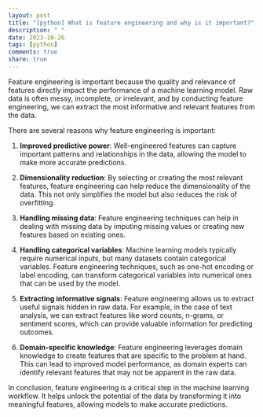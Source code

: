 ```yaml
---
layout: post
title: "[python] What is feature engineering and why is it important?"
description: " "
date: 2023-10-26
tags: [python]
comments: true
share: true
---
```


Feature engineering is important because the quality and relevance of features directly impact the performance of a machine learning model. Raw data is often messy, incomplete, or irrelevant, and by conducting feature engineering, we can extract the most informative and relevant features from the data.

There are several reasons why feature engineering is important:

1. **Improved predictive power**: Well-engineered features can capture important patterns and relationships in the data, allowing the model to make more accurate predictions.

2. **Dimensionality reduction**: By selecting or creating the most relevant features, feature engineering can help reduce the dimensionality of the data. This not only simplifies the model but also reduces the risk of overfitting.

3. **Handling missing data**: Feature engineering techniques can help in dealing with missing data by imputing missing values or creating new features based on existing ones.

4. **Handling categorical variables**: Machine learning models typically require numerical inputs, but many datasets contain categorical variables. Feature engineering techniques, such as one-hot encoding or label encoding, can transform categorical variables into numerical ones that can be used by the model.

5. **Extracting informative signals**: Feature engineering allows us to extract useful signals hidden in raw data. For example, in the case of text analysis, we can extract features like word counts, n-grams, or sentiment scores, which can provide valuable information for predicting outcomes.

6. **Domain-specific knowledge**: Feature engineering leverages domain knowledge to create features that are specific to the problem at hand. This can lead to improved model performance, as domain experts can identify relevant features that may not be apparent in the raw data.

In conclusion, feature engineering is a critical step in the machine learning workflow. It helps unlock the potential of the data by transforming it into meaningful features, allowing models to make accurate predictions.